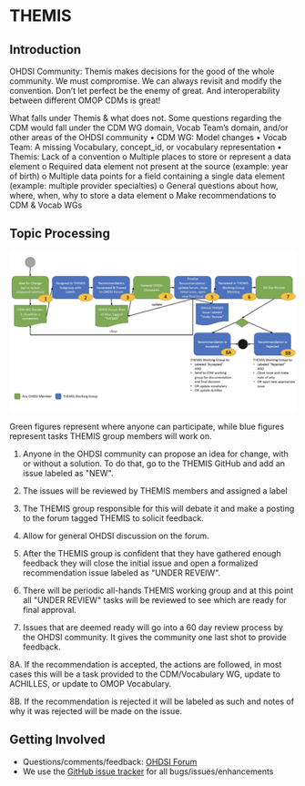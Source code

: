# THEMIS

## Introduction
OHDSI Community: Themis makes decisions for the good of the whole community. We must compromise. We can always revisit and modify the convention. Don’t let perfect be the enemy of great. And interoperability between different OMOP CDMs is great! 


What falls under Themis & what does not. Some questions regarding the CDM would fall under the CDM WG domain, Vocab Team’s domain, and/or other areas of the OHDSI community 
•	CDM WG: Model changes 
•	Vocab Team: A missing Vocabulary, concept_id, or vocabulary representation 
•	Themis: Lack of a convention 
o	Multiple places to store or represent a data element 
o	Required data element not present at the source (example: year of birth) 
o	Multiple data points for a field containing a single data element (example: multiple provider specialties) 
o	General questions about how, where, when, why to store a data element 
o	Make recommendations to CDM & Vocab WGs 

## Topic Processing

![THEMIS Process Diagram](src/img/THEMIS_WG_Process_Diagram.jpg)

Green figures represent where anyone can participate, while blue figures represent tasks THEMIS group members will work on.

1. Anyone in the OHDSI community can propose an idea for change, with or without a solution.  To do that, go to the THEMIS GitHub and add an issue labeled as "NEW".

2. The issues will be reviewed by THEMIS members and assigned a label

3. The THEMIS group responsible for this will debate it and make a posting to the forum tagged THEMIS to solicit feedback.

4. Allow for general OHDSI discussion on the forum.

5. After the THEMIS group is confident that they have gathered enough feedback they will close the initial issue and open a formalized recommendation issue labeled as "UNDER REVEIW".

6. There will be periodic all-hands THEMIS working group and at this point all "UNDER REVIEW" tasks will be reviewed to see which are ready for final approval.

7. Issues that are deemed ready will go into a 60 day review process by the OHDSI community.  It gives the community one last shot to provide feedback.

8A. If the recommendation is accepted, the actions are followed, in most cases this will be a task provided to the CDM/Vocabulary WG, update to ACHILLES, or update to OMOP Vocabulary.

8B. If the recommendation is rejected it will be labeled as such and notes of why it was rejected will be made on the issue.

## Getting Involved 
* Questions/comments/feedback: <a href="http://forums.ohdsi.org/tags/themis">OHDSI Forum</a>
* We use the <a href="../../issues">GitHub issue tracker</a> for all bugs/issues/enhancements
